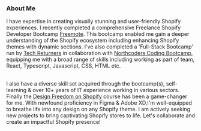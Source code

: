 
### About Me
<base target="_blank">
I have expertise in creating visually stunning and user-friendly Shopify experiences. I recently completed a comprehensive Freelance Shopify Developer Bootcamp
<a href="https://www.freemote.com/" target="_blank">Freemote</a>.  This bootcamp enabled me gain a deeper understanding of the Shopify ecosystem including enhancing Shopify themes with dynamic sections. I've also completed a 'Full-Stack Bootcamp' run by 
<a href="https://www.techreturners.com/">Tech Returners</a> in collaboration with <a href="https://northcoders.com/our-courses/coding-bootcamp">Northcoders Coding Bootcamp</a>, equipping me with a broad range of skills including working as part of team, React, Typescript, Javascript, CSS, HTML etc. <br><br>


I also have a diverse skill set acquired through the bootcamp(s), self-learning & over 10+ years of IT experience working in various sectors. Finally the 
<a href="https://lunatemplates.co/pages/shopify-course-for-designers">Design Freedom on Shopify</a> course has been a game-changer for me. With newfound proficiency in Figma & Adobe XD,I'm well-equipped to breathe life into any design on any Shopify theme. I am actively seeking new projects to bring captivating Shopify stores to life. Let's collaborate and create an impactful Shopify presence!

<br>


<!--
Hi there 👋
**lblake/lblake** is a ✨ _special_ ✨ repository because its `README.md` (this file) appears on your GitHub profile.

Here are some ideas to get you started:

- 🔭 I’m currently working on ...
- 🌱 I’m currently learning ...
- 👯 I’m looking to collaborate on ...
- 🤔 I’m looking for help with ...
- 💬 Ask me about ...
- 📫 How to reach me: ...
- 😄 Pronouns: ...
- ⚡ Fun fact: ...
-->
